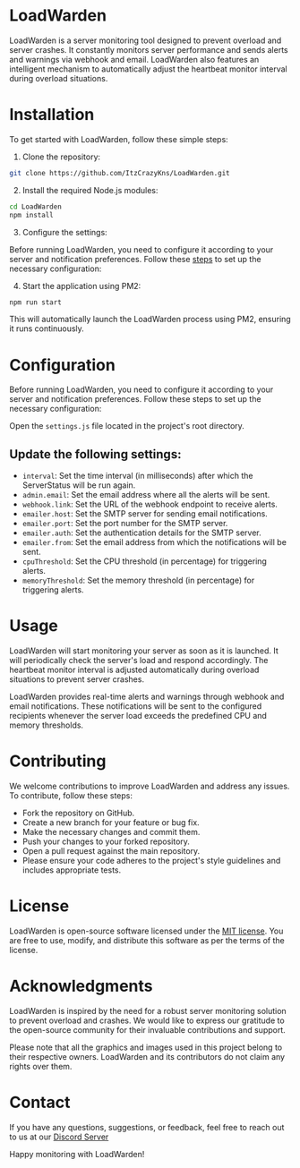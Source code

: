 # LoadWarden
LoadWarden is a server monitoring tool designed to prevent overload and server crashes. It constantly monitors server performance and sends alerts and warnings via webhook and email. LoadWarden also features an intelligent mechanism to automatically adjust the heartbeat monitor interval during overload situations.

# Installation
To get started with LoadWarden, follow these simple steps:

1. Clone the repository:

```bash
git clone https://github.com/ItzCrazyKns/LoadWarden.git
```
2. Install the required Node.js modules:

```bash
cd LoadWarden
npm install
```
3. Configure the settings:

Before running LoadWarden, you need to configure it according to your server and notification preferences. Follow these [steps](#configuration) to set up the necessary configuration:

4. Start the application using PM2:

```bash
npm run start
```
This will automatically launch the LoadWarden process using PM2, ensuring it runs continuously.

# Configuration
Before running LoadWarden, you need to configure it according to your server and notification preferences. Follow these steps to set up the necessary configuration:

Open the `settings.js` file located in the project's root directory.

## Update the following settings:

- `interval`: Set the time interval (in milliseconds) after which the ServerStatus will be run again.
- `admin.email`: Set the email address where all the alerts will be sent.
- `webhook.link`: Set the URL of the webhook endpoint to receive alerts.
- `emailer.host`: Set the SMTP server for sending email notifications.
- `emailer.port`: Set the port number for the SMTP server.
- `emailer.auth`: Set the authentication details for the SMTP server.
- `emailer.from`: Set the email address from which the notifications will be sent.
- `cpuThreshold`: Set the CPU threshold (in percentage) for triggering alerts.
- `memoryThreshold`: Set the memory threshold (in percentage) for triggering alerts.
# Usage
LoadWarden will start monitoring your server as soon as it is launched. It will periodically check the server's load and respond accordingly. The heartbeat monitor interval is adjusted automatically during overload situations to prevent server crashes.

LoadWarden provides real-time alerts and warnings through webhook and email notifications. These notifications will be sent to the configured recipients whenever the server load exceeds the predefined CPU and memory thresholds.

# Contributing
We welcome contributions to improve LoadWarden and address any issues. To contribute, follow these steps:

- Fork the repository on GitHub.
- Create a new branch for your feature or bug fix.
- Make the necessary changes and commit them.
- Push your changes to your forked repository.
- Open a pull request against the main repository.
- Please ensure your code adheres to the project's style guidelines and includes appropriate tests.

# License
LoadWarden is open-source software licensed under the [MIT license](https://mit-license.org/). You are free to use, modify, and distribute this software as per the terms of the license.

# Acknowledgments
LoadWarden is inspired by the need for a robust server monitoring solution to prevent overload and crashes. We would like to express our gratitude to the open-source community for their invaluable contributions and support.

Please note that all the graphics and images used in this project belong to their respective owners. LoadWarden and its contributors do not claim any rights over them.
# Contact
If you have any questions, suggestions, or feedback, feel free to reach out to us at our [Discord Server](soon™️
)

Happy monitoring with LoadWarden!